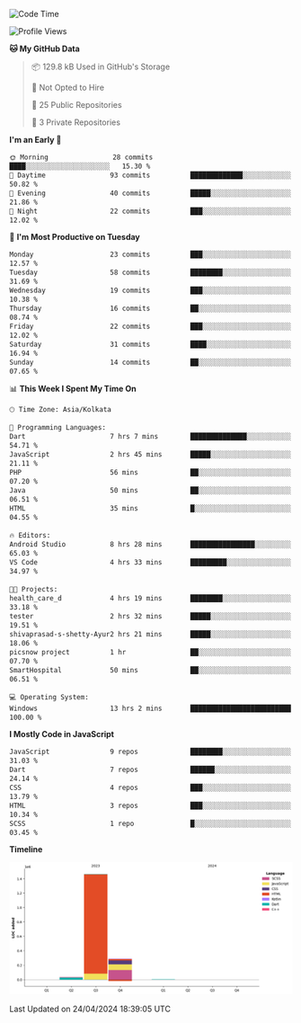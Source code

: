 <!--START_SECTION:waka-->
![Code Time](http://img.shields.io/badge/Code%20Time-351%20hrs%2039%20mins-blue)

![Profile Views](http://img.shields.io/badge/Profile%20Views-0-blue)

**🐱 My GitHub Data** 

> 📦 129.8 kB Used in GitHub's Storage 
 > 
> 🚫 Not Opted to Hire
 > 
> 📜 25 Public Repositories 
 > 
> 🔑 3 Private Repositories 
 > 
**I'm an Early 🐤** 

```text
🌞 Morning                28 commits          ████░░░░░░░░░░░░░░░░░░░░░   15.30 % 
🌆 Daytime                93 commits          █████████████░░░░░░░░░░░░   50.82 % 
🌃 Evening                40 commits          █████░░░░░░░░░░░░░░░░░░░░   21.86 % 
🌙 Night                  22 commits          ███░░░░░░░░░░░░░░░░░░░░░░   12.02 % 
```
📅 **I'm Most Productive on Tuesday** 

```text
Monday                   23 commits          ███░░░░░░░░░░░░░░░░░░░░░░   12.57 % 
Tuesday                  58 commits          ████████░░░░░░░░░░░░░░░░░   31.69 % 
Wednesday                19 commits          ███░░░░░░░░░░░░░░░░░░░░░░   10.38 % 
Thursday                 16 commits          ██░░░░░░░░░░░░░░░░░░░░░░░   08.74 % 
Friday                   22 commits          ███░░░░░░░░░░░░░░░░░░░░░░   12.02 % 
Saturday                 31 commits          ████░░░░░░░░░░░░░░░░░░░░░   16.94 % 
Sunday                   14 commits          ██░░░░░░░░░░░░░░░░░░░░░░░   07.65 % 
```


📊 **This Week I Spent My Time On** 

```text
🕑︎ Time Zone: Asia/Kolkata

💬 Programming Languages: 
Dart                     7 hrs 7 mins        ██████████████░░░░░░░░░░░   54.71 % 
JavaScript               2 hrs 45 mins       █████░░░░░░░░░░░░░░░░░░░░   21.11 % 
PHP                      56 mins             ██░░░░░░░░░░░░░░░░░░░░░░░   07.20 % 
Java                     50 mins             ██░░░░░░░░░░░░░░░░░░░░░░░   06.51 % 
HTML                     35 mins             █░░░░░░░░░░░░░░░░░░░░░░░░   04.55 % 

🔥 Editors: 
Android Studio           8 hrs 28 mins       ████████████████░░░░░░░░░   65.03 % 
VS Code                  4 hrs 33 mins       █████████░░░░░░░░░░░░░░░░   34.97 % 

🐱‍💻 Projects: 
health_care_d            4 hrs 19 mins       ████████░░░░░░░░░░░░░░░░░   33.18 % 
tester                   2 hrs 32 mins       █████░░░░░░░░░░░░░░░░░░░░   19.51 % 
shivaprasad-s-shetty-Ayur2 hrs 21 mins       █████░░░░░░░░░░░░░░░░░░░░   18.06 % 
picsnow project          1 hr                ██░░░░░░░░░░░░░░░░░░░░░░░   07.70 % 
SmartHospital            50 mins             ██░░░░░░░░░░░░░░░░░░░░░░░   06.51 % 

💻 Operating System: 
Windows                  13 hrs 2 mins       █████████████████████████   100.00 % 
```

**I Mostly Code in JavaScript** 

```text
JavaScript               9 repos             ████████░░░░░░░░░░░░░░░░░   31.03 % 
Dart                     7 repos             ██████░░░░░░░░░░░░░░░░░░░   24.14 % 
CSS                      4 repos             ███░░░░░░░░░░░░░░░░░░░░░░   13.79 % 
HTML                     3 repos             ███░░░░░░░░░░░░░░░░░░░░░░   10.34 % 
SCSS                     1 repo              █░░░░░░░░░░░░░░░░░░░░░░░░   03.45 % 
```



**Timeline**

![Lines of Code chart](https://raw.githubusercontent.com/sairam030/sairam030/main/assets/bar_graph.png)


 Last Updated on 24/04/2024 18:39:05 UTC
<!--END_SECTION:waka-->
